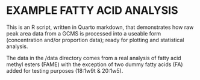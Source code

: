 # EXAMPLE FATTY ACID ANALYSIS

This is an R script, written in Quarto markdown, that demonstrates how raw peak area data from a GCMS is processed into a useable form (concentration and/or proportion data); ready for plotting and statistical analysis. 

The data in the /data directory comes from a real analysis of fatty acid methyl esters (FAME) with the exception of two dummy fatty acids (FA) added for testing purposes (18:1w9t & 20:1w5).